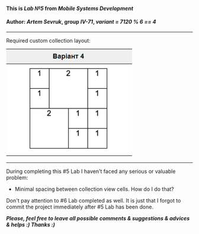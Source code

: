 #### This is ***Lab №5*** from ***Mobile Systems Development***
#### Author: ***Artem Sevruk***, group ***IV-71***, ***variant = 7120 % 6 == 4***
_____
Required custom collection layout:

![Image alt](lab5_variant4_required_layout.png)

_____
During completing this #5 Lab I haven't faced any serious or valuable problem:

* Minimal spacing between collection view cells. How do I do that?

Don't pay attention to #6 Lab completed as well. It is just that I forgot to commit the project immediately after #5 Lab has been done.

***Please, feel free to leave all possible comments & suggestions & advices & helps :) Thanks :)***
